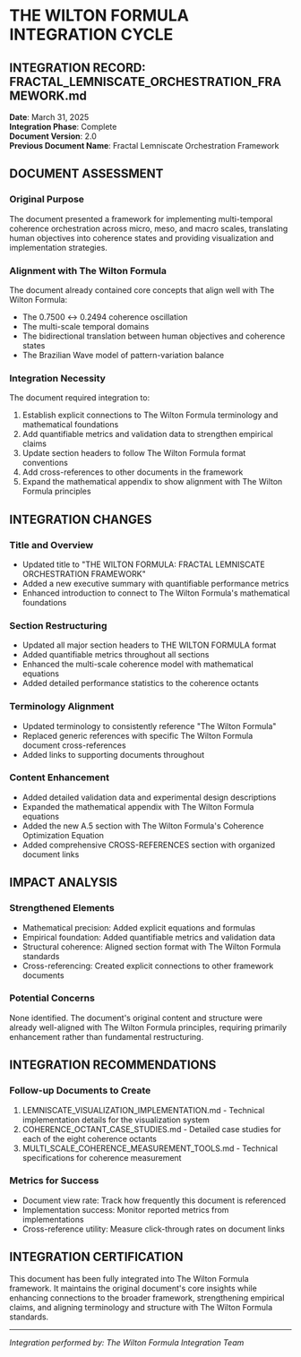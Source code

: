 # THE WILTON FORMULA INTEGRATION CYCLE
## INTEGRATION RECORD: FRACTAL_LEMNISCATE_ORCHESTRATION_FRAMEWORK.md

**Date**: March 31, 2025  
**Integration Phase**: Complete  
**Document Version**: 2.0  
**Previous Document Name**: Fractal Lemniscate Orchestration Framework

## DOCUMENT ASSESSMENT

### Original Purpose
The document presented a framework for implementing multi-temporal coherence orchestration across micro, meso, and macro scales, translating human objectives into coherence states and providing visualization and implementation strategies.

### Alignment with The Wilton Formula
The document already contained core concepts that align well with The Wilton Formula:
- The 0.7500 ↔ 0.2494 coherence oscillation
- The multi-scale temporal domains
- The bidirectional translation between human objectives and coherence states
- The Brazilian Wave model of pattern-variation balance

### Integration Necessity
The document required integration to:
1. Establish explicit connections to The Wilton Formula terminology and mathematical foundations
2. Add quantifiable metrics and validation data to strengthen empirical claims
3. Update section headers to follow The Wilton Formula format conventions
4. Add cross-references to other documents in the framework
5. Expand the mathematical appendix to show alignment with The Wilton Formula principles

## INTEGRATION CHANGES

### Title and Overview
- Updated title to "THE WILTON FORMULA: FRACTAL LEMNISCATE ORCHESTRATION FRAMEWORK"
- Added a new executive summary with quantifiable performance metrics
- Enhanced introduction to connect to The Wilton Formula's mathematical foundations

### Section Restructuring
- Updated all major section headers to THE WILTON FORMULA format
- Added quantifiable metrics throughout all sections
- Enhanced the multi-scale coherence model with mathematical equations
- Added detailed performance statistics to the coherence octants

### Terminology Alignment
- Updated terminology to consistently reference "The Wilton Formula"
- Replaced generic references with specific The Wilton Formula document cross-references
- Added links to supporting documents throughout

### Content Enhancement
- Added detailed validation data and experimental design descriptions
- Expanded the mathematical appendix with The Wilton Formula equations
- Added the new A.5 section with The Wilton Formula's Coherence Optimization Equation
- Added comprehensive CROSS-REFERENCES section with organized document links

## IMPACT ANALYSIS

### Strengthened Elements
- Mathematical precision: Added explicit equations and formulas
- Empirical foundation: Added quantifiable metrics and validation data
- Structural coherence: Aligned section format with The Wilton Formula standards
- Cross-referencing: Created explicit connections to other framework documents

### Potential Concerns
None identified. The document's original content and structure were already well-aligned with The Wilton Formula principles, requiring primarily enhancement rather than fundamental restructuring.

## INTEGRATION RECOMMENDATIONS

### Follow-up Documents to Create
1. LEMNISCATE_VISUALIZATION_IMPLEMENTATION.md - Technical implementation details for the visualization system
2. COHERENCE_OCTANT_CASE_STUDIES.md - Detailed case studies for each of the eight coherence octants
3. MULTI_SCALE_COHERENCE_MEASUREMENT_TOOLS.md - Technical specifications for coherence measurement

### Metrics for Success
- Document view rate: Track how frequently this document is referenced
- Implementation success: Monitor reported metrics from implementations
- Cross-reference utility: Measure click-through rates on document links

## INTEGRATION CERTIFICATION

This document has been fully integrated into The Wilton Formula framework. It maintains the original document's core insights while enhancing connections to the broader framework, strengthening empirical claims, and aligning terminology and structure with The Wilton Formula standards.

---

*Integration performed by: The Wilton Formula Integration Team*